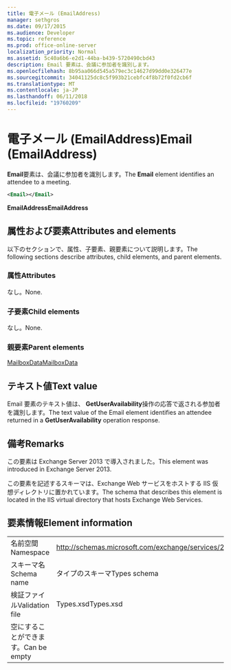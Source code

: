 ```yaml
---
title: 電子メール (EmailAddress)
manager: sethgros
ms.date: 09/17/2015
ms.audience: Developer
ms.topic: reference
ms.prod: office-online-server
localization_priority: Normal
ms.assetid: 5c40a6b6-e2d1-44ba-b439-5720490cbd43
description: Email 要素は、会議に参加者を識別します。
ms.openlocfilehash: 8b95aa066d545a579ec3c14627d99dd0e326477e
ms.sourcegitcommit: 34041125dc8c5f993b21cebfc4f8b72f0fd2cb6f
ms.translationtype: MT
ms.contentlocale: ja-JP
ms.lasthandoff: 06/11/2018
ms.locfileid: "19760209"
---
```

# <a name="email-emailaddress"></a><span data-ttu-id="7e4fe-103">電子メール (EmailAddress)</span><span class="sxs-lookup"><span data-stu-id="7e4fe-103">Email (EmailAddress)</span></span>

<span data-ttu-id="7e4fe-104">**Email**要素は、会議に参加者を識別します。</span><span class="sxs-lookup"><span data-stu-id="7e4fe-104">The **Email** element identifies an attendee to a meeting.</span></span> 
  
```XML
<Email></Email>
```

 <span data-ttu-id="7e4fe-105">**EmailAddress**</span><span class="sxs-lookup"><span data-stu-id="7e4fe-105">**EmailAddress**</span></span>
## <a name="attributes-and-elements"></a><span data-ttu-id="7e4fe-106">属性および要素</span><span class="sxs-lookup"><span data-stu-id="7e4fe-106">Attributes and elements</span></span>

<span data-ttu-id="7e4fe-107">以下のセクションで、属性、子要素、親要素について説明します。</span><span class="sxs-lookup"><span data-stu-id="7e4fe-107">The following sections describe attributes, child elements, and parent elements.</span></span>
  
### <a name="attributes"></a><span data-ttu-id="7e4fe-108">属性</span><span class="sxs-lookup"><span data-stu-id="7e4fe-108">Attributes</span></span>

<span data-ttu-id="7e4fe-109">なし。</span><span class="sxs-lookup"><span data-stu-id="7e4fe-109">None.</span></span>
  
### <a name="child-elements"></a><span data-ttu-id="7e4fe-110">子要素</span><span class="sxs-lookup"><span data-stu-id="7e4fe-110">Child elements</span></span>

<span data-ttu-id="7e4fe-111">なし。</span><span class="sxs-lookup"><span data-stu-id="7e4fe-111">None.</span></span>
  
### <a name="parent-elements"></a><span data-ttu-id="7e4fe-112">親要素</span><span class="sxs-lookup"><span data-stu-id="7e4fe-112">Parent elements</span></span>

[<span data-ttu-id="7e4fe-113">MailboxData</span><span class="sxs-lookup"><span data-stu-id="7e4fe-113">MailboxData</span></span>](mailboxdata.md)
  
## <a name="text-value"></a><span data-ttu-id="7e4fe-114">テキスト値</span><span class="sxs-lookup"><span data-stu-id="7e4fe-114">Text value</span></span>

<span data-ttu-id="7e4fe-115">Email 要素のテキスト値は、 **GetUserAvailability**操作の応答で返される参加者を識別します。</span><span class="sxs-lookup"><span data-stu-id="7e4fe-115">The text value of the Email element identifies an attendee returned in a **GetUserAvailability** operation response.</span></span> 
  
## <a name="remarks"></a><span data-ttu-id="7e4fe-116">備考</span><span class="sxs-lookup"><span data-stu-id="7e4fe-116">Remarks</span></span>

<span data-ttu-id="7e4fe-117">この要素は Exchange Server 2013 で導入されました。</span><span class="sxs-lookup"><span data-stu-id="7e4fe-117">This element was introduced in Exchange Server 2013.</span></span>
  
<span data-ttu-id="7e4fe-118">この要素を記述するスキーマは、Exchange Web サービスをホストする IIS 仮想ディレクトリに置かれています。</span><span class="sxs-lookup"><span data-stu-id="7e4fe-118">The schema that describes this element is located in the IIS virtual directory that hosts Exchange Web Services.</span></span>
  
## <a name="element-information"></a><span data-ttu-id="7e4fe-119">要素情報</span><span class="sxs-lookup"><span data-stu-id="7e4fe-119">Element information</span></span>

|||
|:-----|:-----|
|<span data-ttu-id="7e4fe-120">名前空間</span><span class="sxs-lookup"><span data-stu-id="7e4fe-120">Namespace</span></span>  <br/> |http://schemas.microsoft.com/exchange/services/2006/types  <br/> |
|<span data-ttu-id="7e4fe-121">スキーマ名</span><span class="sxs-lookup"><span data-stu-id="7e4fe-121">Schema name</span></span>  <br/> |<span data-ttu-id="7e4fe-122">タイプのスキーマ</span><span class="sxs-lookup"><span data-stu-id="7e4fe-122">Types schema</span></span>  <br/> |
|<span data-ttu-id="7e4fe-123">検証ファイル</span><span class="sxs-lookup"><span data-stu-id="7e4fe-123">Validation file</span></span>  <br/> |<span data-ttu-id="7e4fe-124">Types.xsd</span><span class="sxs-lookup"><span data-stu-id="7e4fe-124">Types.xsd</span></span>  <br/> |
|<span data-ttu-id="7e4fe-125">空にすることができます。</span><span class="sxs-lookup"><span data-stu-id="7e4fe-125">Can be empty</span></span>  <br/> ||
   

